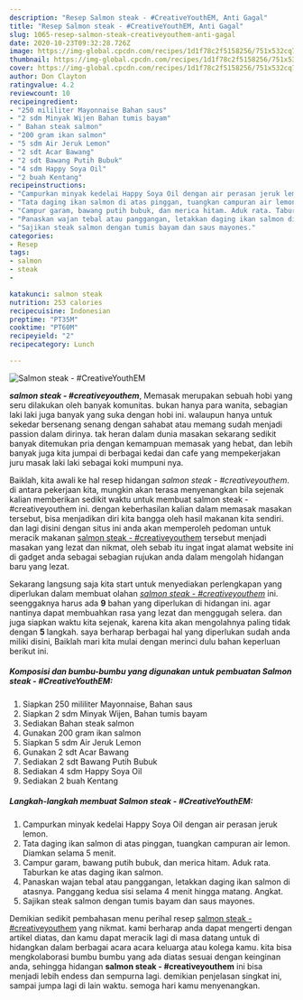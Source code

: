 ```yaml
---
description: "Resep Salmon steak - #CreativeYouthEM, Anti Gagal"
title: "Resep Salmon steak - #CreativeYouthEM, Anti Gagal"
slug: 1065-resep-salmon-steak-creativeyouthem-anti-gagal
date: 2020-10-23T09:32:28.726Z
image: https://img-global.cpcdn.com/recipes/1d1f78c2f5158256/751x532cq70/salmon-steak-creativeyouthem-foto-resep-utama.jpg
thumbnail: https://img-global.cpcdn.com/recipes/1d1f78c2f5158256/751x532cq70/salmon-steak-creativeyouthem-foto-resep-utama.jpg
cover: https://img-global.cpcdn.com/recipes/1d1f78c2f5158256/751x532cq70/salmon-steak-creativeyouthem-foto-resep-utama.jpg
author: Don Clayton
ratingvalue: 4.2
reviewcount: 10
recipeingredient:
- "250 mililiter Mayonnaise Bahan saus"
- "2 sdm Minyak Wijen Bahan tumis bayam"
- " Bahan steak salmon"
- "200 gram ikan salmon"
- "5 sdm Air Jeruk Lemon"
- "2 sdt Acar Bawang"
- "2 sdt Bawang Putih Bubuk"
- "4 sdm Happy Soya Oil"
- "2 buah Kentang"
recipeinstructions:
- "Campurkan minyak kedelai Happy Soya Oil dengan air perasan jeruk lemon."
- "Tata daging ikan salmon di atas pinggan, tuangkan campuran air lemon. Diamkan selama 5 menit."
- "Campur garam, bawang putih bubuk, dan merica hitam. Aduk rata. Taburkan ke atas daging ikan salmon."
- "Panaskan wajan tebal atau panggangan, letakkan daging ikan salmon di atasnya. Panggang kedua sisi selama 4 menit hingga matang. Angkat."
- "Sajikan steak salmon dengan tumis bayam dan saus mayones."
categories:
- Resep
tags:
- salmon
- steak
- 

katakunci: salmon steak  
nutrition: 253 calories
recipecuisine: Indonesian
preptime: "PT35M"
cooktime: "PT60M"
recipeyield: "2"
recipecategory: Lunch

---
```



![Salmon steak - #CreativeYouthEM](https://img-global.cpcdn.com/recipes/1d1f78c2f5158256/751x532cq70/salmon-steak-creativeyouthem-foto-resep-utama.jpg)

<b><i>salmon steak - #creativeyouthem</i></b>, Memasak merupakan sebuah hobi yang seru dilakukan oleh banyak komunitas. bukan hanya para wanita, sebagian laki laki juga banyak yang suka dengan hobi ini. walaupun hanya untuk sekedar bersenang senang dengan sahabat atau memang sudah menjadi passion dalam dirinya. tak heran dalam dunia masakan sekarang sedikit banyak ditemukan pria dengan kemampuan memasak yang hebat, dan lebih banyak juga kita jumpai di berbagai kedai dan cafe yang mempekerjakan juru masak laki laki sebagai koki mumpuni nya.

Baiklah, kita awali ke hal resep hidangan <i>salmon steak - #creativeyouthem</i>. di antara pekerjaan kita, mungkin akan terasa menyenangkan bila sejenak kalian memberikan sedikit waktu untuk membuat salmon steak - #creativeyouthem ini. dengan keberhasilan kalian dalam memasak masakan tersebut, bisa menjadikan diri kita bangga oleh hasil makanan kita sendiri. dan lagi disini dengan situs ini anda akan memperoleh pedoman untuk meracik makanan <u>salmon steak - #creativeyouthem</u> tersebut menjadi masakan yang lezat dan nikmat, oleh sebab itu ingat ingat alamat website ini di gadget anda sebagai sebagian rujukan anda dalam mengolah hidangan baru yang lezat.




Sekarang langsung saja kita start untuk menyediakan perlengkapan yang diperlukan dalam membuat olahan <u><i>salmon steak - #creativeyouthem</i></u> ini. seenggaknya harus ada <b>9</b> bahan yang diperlukan di hidangan ini. agar nantinya dapat membuahkan rasa yang lezat dan menggugah selera. dan juga siapkan waktu kita sejenak, karena kita akan mengolahnya paling tidak dengan <b>5</b> langkah. saya berharap berbagai hal yang diperlukan sudah anda miliki disini, Baiklah mari kita mulai dengan merinci dulu bahan keperluan berikut ini.

<!--inarticleads1-->

##### Komposisi dan bumbu-bumbu yang digunakan untuk pembuatan Salmon steak - #CreativeYouthEM:

1. Siapkan 250 mililiter Mayonnaise, Bahan saus
1. Siapkan 2 sdm Minyak Wijen, Bahan tumis bayam
1. Sediakan  Bahan steak salmon
1. Gunakan 200 gram ikan salmon
1. Siapkan 5 sdm Air Jeruk Lemon
1. Gunakan 2 sdt Acar Bawang
1. Sediakan 2 sdt Bawang Putih Bubuk
1. Sediakan 4 sdm Happy Soya Oil
1. Sediakan 2 buah Kentang




<!--inarticleads2-->

##### Langkah-langkah membuat Salmon steak - #CreativeYouthEM:

1. Campurkan minyak kedelai Happy Soya Oil dengan air perasan jeruk lemon.
1. Tata daging ikan salmon di atas pinggan, tuangkan campuran air lemon. Diamkan selama 5 menit.
1. Campur garam, bawang putih bubuk, dan merica hitam. Aduk rata. Taburkan ke atas daging ikan salmon.
1. Panaskan wajan tebal atau panggangan, letakkan daging ikan salmon di atasnya. Panggang kedua sisi selama 4 menit hingga matang. Angkat.
1. Sajikan steak salmon dengan tumis bayam dan saus mayones.




Demikian sedikit pembahasan menu perihal resep <u>salmon steak - #creativeyouthem</u> yang nikmat. kami berharap anda dapat mengerti dengan artikel diatas, dan kamu dapat meracik lagi di masa datang untuk di hidangkan dalam berbagai acara acara keluarga atau kolega kamu. kita bisa mengkolaborasi bumbu bumbu yang ada diatas sesuai dengan keinginan anda, sehingga hidangan <b>salmon steak - #creativeyouthem</b> ini bisa menjadi lebih endess dan sempurna lagi. demikian penjelasan singkat ini, sampai jumpa lagi di lain waktu. semoga hari kamu menyenangkan.
